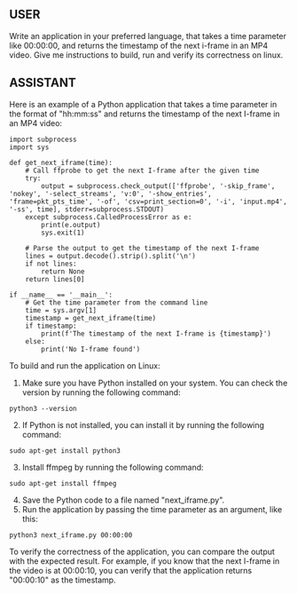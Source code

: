 ## USER
Write an application in your preferred language, that takes a time parameter like 00:00:00, and returns the timestamp of the next i-frame in an MP4 video. Give me instructions to build, run and verify its correctness on linux.

## ASSISTANT
Here is an example of a Python application that takes a time parameter in the format of "hh:mm:ss" and returns the timestamp of the next I-frame in an MP4 video:

```
import subprocess
import sys

def get_next_iframe(time):
    # Call ffprobe to get the next I-frame after the given time
    try:
        output = subprocess.check_output(['ffprobe', '-skip_frame', 'nokey', '-select_streams', 'v:0', '-show_entries', 'frame=pkt_pts_time', '-of', 'csv=print_section=0', '-i', 'input.mp4', '-ss', time], stderr=subprocess.STDOUT)
    except subprocess.CalledProcessError as e:
        print(e.output)
        sys.exit(1)
    
    # Parse the output to get the timestamp of the next I-frame
    lines = output.decode().strip().split('\n')
    if not lines:
        return None
    return lines[0]

if __name__ == '__main__':
    # Get the time parameter from the command line
    time = sys.argv[1]
    timestamp = get_next_iframe(time)
    if timestamp:
        print(f'The timestamp of the next I-frame is {timestamp}')
    else:
        print('No I-frame found')
```

To build and run the application on Linux:

1. Make sure you have Python installed on your system. You can check the version by running the following command:
```
python3 --version
```
2. If Python is not installed, you can install it by running the following command:
```
sudo apt-get install python3
```
3. Install ffmpeg by running the following command:
```
sudo apt-get install ffmpeg
```
4. Save the Python code to a file named "next_iframe.py".
5. Run the application by passing the time parameter as an argument, like this:
```
python3 next_iframe.py 00:00:00
```

To verify the correctness of the application, you can compare the output with the expected result. For example, if you know that the next I-frame in the video is at 00:00:10, you can verify that the application returns "00:00:10" as the timestamp.